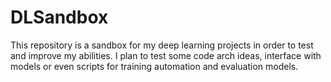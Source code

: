 # DLSandbox
This repository is a sandbox for my deep learning projects in order to test and improve my abilities. I plan to test some code arch ideas, interface with models or even scripts for training automation and evaluation models.
